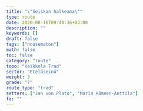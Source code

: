 ```yaml
---
title: "\"Seiskan halkeama\""
type: route
date: 2020-08-16T09:40:36+03:00
description: ""
keywords: []
draft: false
tags: ["nousematon"]
math: false
toc: false
category: "route"
topo: "Veikkola Trad"
sector: "Eteläseinä"
weight: 3
grade: "?"
route_type: "trad"
setters: ["Jan von Plato", "Maria Hämeen-Anttila"]
fa: ""
---
```



